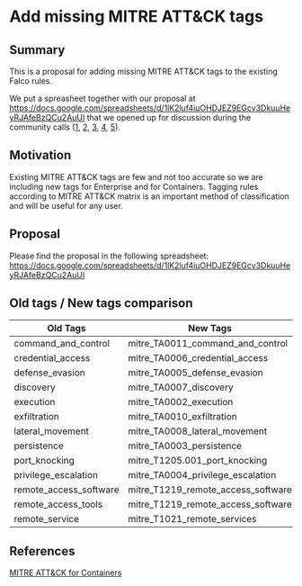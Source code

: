 # Add missing MITRE ATT&CK tags

## Summary
This is a proposal for adding missing MITRE ATT&CK tags to the existing Falco rules.

We put a spreasheet together with our proposal at https://docs.google.com/spreadsheets/d/1lK2luf4iuOHDJEZ9EGcv3DkuuHeyRJAfeBzQCu2AuUI that we opened up for discussion during the community calls ([1](https://hackmd.io/3qYPnZPUQLGKCzR14va_qg?view#2021-06-09), [2](https://hackmd.io/3qYPnZPUQLGKCzR14va_qg?view#2021-06-23), [3](https://hackmd.io/3qYPnZPUQLGKCzR14va_qg?view#2021-07-14), [4](https://hackmd.io/3qYPnZPUQLGKCzR14va_qg?view#2021-07-21), [5](https://hackmd.io/3qYPnZPUQLGKCzR14va_qg?view#2021-09-22)).

## Motivation
Existing MITRE ATT&CK tags are few and not too accurate so we are including new tags for Enterprise and for Containers. Tagging rules according to MITRE ATT&CK matrix is an important method of classification and will be useful for any user.

## Proposal
Please find the proposal in the following spreadsheet: https://docs.google.com/spreadsheets/d/1lK2luf4iuOHDJEZ9EGcv3DkuuHeyRJAfeBzQCu2AuUI

## Old tags / New tags comparison

Old Tags               | New Tags
---------------------- | --------
command_and_control    | mitre_TA0011_command_and_control
credential_access      | mitre_TA0006_credential_access
defense_evasion        | mitre_TA0005_defense_evasion
discovery              | mitre_TA0007_discovery
execution              | mitre_TA0002_execution
exfiltration           | mitre_TA0010_exfiltration
lateral_movement       | mitre_TA0008_lateral_movement
persistence            | mitre_TA0003_persistence
port_knocking          | mitre_T1205.001_port_knocking
privilege_escalation   | mitre_TA0004_privilege_escalation
remote_access_software | mitre_T1219_remote_access_software
remote_access_tools    | mitre_T1219_remote_access_software
remote_service         | mitre_T1021_remote_services

## References
[MITRE ATT&CK for Containers](https://attack.mitre.org/matrices/enterprise/containers)
